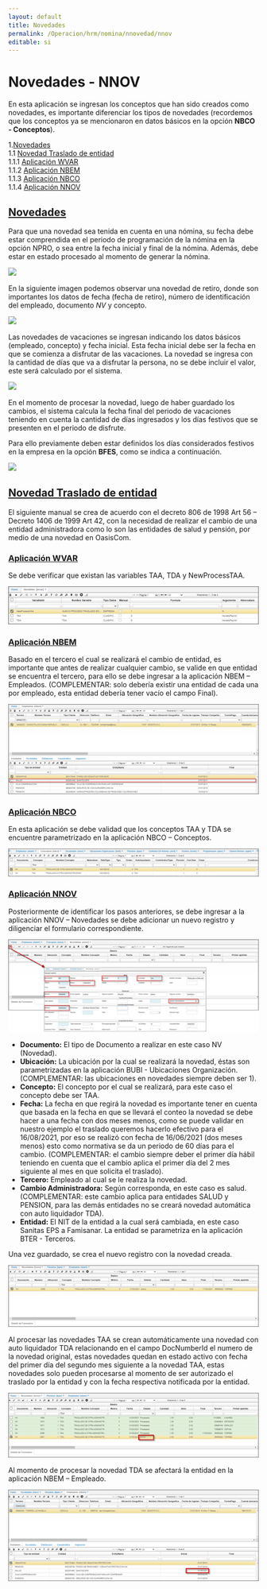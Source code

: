 ```yaml
---
layout: default
title: Novedades
permalink: /Operacion/hrm/nomina/nnovedad/nnov
editable: si
---
```


# Novedades - NNOV


En esta aplicación se ingresan los conceptos que han sido creados como novedades, es importante diferenciar los tipos de novedades (recordemos que los conceptos ya se mencionaron en datos básicos en la opción **NBCO - Conceptos**).

1.[Novedades](https://github.com/OasisCom/Docs/edit/master/Operacion/hrm/nomina/nbasica/nnov#novedades)   
1.1 [Novedad Traslado de entidad](https://github.com/OasisCom/Docs/edit/master/Operacion/hrm/nomina/nbasica/nnov#novedad-traslado-de-entidad)  
1.1.1 [Aplicación WVAR](https://github.com/OasisCom/Docs/edit/master/Operacion/hrm/nomina/nbasica/nnov#aplicación-wvar)  
1.1.2 [Aplicación NBEM](https://github.com/OasisCom/Docs/edit/master/Operacion/hrm/nomina/nbasica/nnov#aplicación-nbco)  
1.1.3 [Aplicación NBCO](https://github.com/OasisCom/Docs/edit/master/Operacion/hrm/nomina/nbasica/nnov#aplicación-nbco)  
1.1.4 [Aplicación NNOV](https://github.com/OasisCom/Docs/edit/master/Operacion/hrm/nomina/nbasica/nnov#aplicación-nnov)  

    


## [Novedades](https://github.com/OasisCom/Docs/edit/master/Operacion/hrm/nomina/nbasica/nnov#novedades) 
Para que una novedad sea tenida en cuenta en una nómina, su fecha debe estar comprendida en el periodo de programación de la nómina en la opción NPRO, o sea entre la fecha inicial y final de la nómina. Además, debe estar en estado procesado al momento de generar la nómina.


![](nnov1.png)


En la siguiente imagen podemos observar una novedad de retiro, donde son importantes los datos de fecha (fecha de retiro), número de identificación del empleado, documento _NV_ y concepto.


![](nnov2.png)


Las novedades de vacaciones se ingresan indicando los datos básicos (empleado, concepto) y fecha inicial. Esta fecha inicial debe ser la fecha en que se comienza a disfrutar de las vacaciones. La novedad se ingresa con la cantidad de días que va a disfrutar la persona, no se debe incluir el valor, este será calculado por el sistema.


![](nnov3.png)


En el momento de procesar la novedad, luego de haber guardado los cambios, el sistema calcula la fecha final del periodo de vacaciones teniendo en cuenta la cantidad de días ingresados y los días festivos que se presenten en el periodo de disfrute.

Para ello previamente deben estar definidos los días considerados festivos en la empresa en la opción **BFES**, como se indica a continuación.


![](nnov4.png)

## [Novedad Traslado de entidad](https://github.com/OasisCom/Docs/edit/master/Operacion/hrm/nomina/nbasica/nnov#novedad-traslado-de-entidad)   

El siguiente manual se crea de acuerdo con el decreto 806 de 1998 Art 56 – Decreto 1406 de 1999 Art 42, con la necesidad de realizar el cambio de una entidad administradora como lo son las entidades de salud y pensión, por medio de una novedad en OasisCom.   


### [Aplicación WVAR](https://github.com/OasisCom/Docs/edit/master/Operacion/hrm/nomina/nbasica/nnov#aplicación-wvar)    

Se debe verificar que existan las variables TAA, TDA y NewProcessTAA.  

![](traslado.png)  

### [Aplicación NBEM](https://github.com/OasisCom/Docs/edit/master/Operacion/hrm/nomina/nbasica/nnov#aplicación-nbco)    

Basado en el tercero el cual se realizará el cambio de entidad, es importante que antes de realizar cualquier cambio, se valide en que entidad se encuentra el tercero, para ello se debe ingresar a la aplicación NBEM – Empleados. (COMPLEMENTAR: solo debería existir una entidad de cada una por empleado, esta entidad debería tener vacío el campo Final).  

![](traslado1.png)

### [Aplicación NBCO](https://github.com/OasisCom/Docs/edit/master/Operacion/hrm/nomina/nbasica/nnov#aplicación-nbco)    

En esta aplicación se debe validad que los conceptos TAA y TDA se encuentre parametrizado en la aplicación NBCO – Conceptos.  

![](traslado2.png)

### [Aplicación NNOV](https://github.com/OasisCom/Docs/edit/master/Operacion/hrm/nomina/nbasica/nnov#aplicación-nnov)  

Posteriormente de identificar los pasos anteriores, se debe ingresar a la aplicación NNOV – Novedades se debe adicionar un nuevo registro y diligenciar el formulario correspondiente.   

![](traslado3.png)

- **Documento:** El tipo de Documento a realizar en este caso NV (Novedad).   
- **Ubicación:** La ubicación por la cual se realizará la novedad, éstas son parametrizadas en la aplicación BUBI - Ubicaciones Organización. (COMPLEMENTAR: las ubicaciones en novedades siempre deben ser 1).    
- **Concepto:** El concepto por el cual se realizará, para este caso el concepto debe ser TAA.  
- **Fecha:** La fecha en que regirá la novedad es importante tener en cuenta que basada en la fecha en que se llevará el conteo la novedad se debe hacer a una fecha con dos meses menos, como se puede validar en nuestro ejemplo el traslado queremos hacerlo efectivo para el 16/08/2021, por eso se realizó con fecha de 16/06/2021 (dos meses menos) esto como normativa se da un periodo de 60 días para el cambio. (COMPLEMENTAR: el cambio siempre deber el primer día hábil teniendo en cuenta que el cambio aplica el primer día del 2 mes siguiente al mes en que solicita el traslado).    
- **Tercero:** Empleado al cual se le realiza la novedad.   
- **Cambio Administradora:** Según corresponda, en este caso es salud. (COMPLEMENTAR: este cambio aplica para entidades SALUD y PENSION, para las demás entidades no se creará novedad automática con auto liquidador TDA).     
- **Entidad:** El NIT de la entidad a la cual será cambiada, en este caso Sanitas EPS a Famisanar. La entidad se parametriza en la aplicación BTER - Terceros.    

Una vez guardado, se crea el nuevo registro con la novedad creada.    

![](traslado4.png)

Al procesar las novedades TAA se crean automáticamente una novedad con auto liquidador TDA relacionando en el campo DocNumberId el numero de la novedad original, estas novedades quedan en estado activo con fecha del primer día del segundo mes siguiente a la novedad TAA, estas novedades solo pueden procesarse al momento de ser autorizado el traslado por la entidad y con la fecha respectiva notificada por la entidad.  

![](traslado5.png)  

Al momento de procesar la novedad TDA se afectará la entidad en la aplicación NBEM – Empleado.   

![](traslado6.png)  




